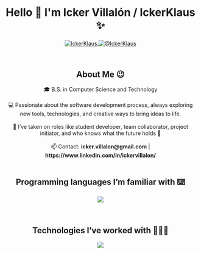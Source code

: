 <h1 align="center">Hello 👋  I'm Icker Villalón / IckerKlaus ✨ </h1> 

<p align="center">
  <a href="https://www.linkedin.com/in/ickervillalon/" target="blank">
    <img align="center" src="https://img.shields.io/badge/LinkedIn-0077B5?style=for-the-badge&logo=linkedin&logoColor=white" alt="IckerKlaus"/>
  </a>
  <a href="mailto:icker.villalon@gmail.com" target="blank">
    <img align="center" src="https://img.shields.io/badge/Gmail-D14836?style=for-the-badge&logo=gmail&logoColor=white" alt="@IckerKlaus" />
  </a>
</p>

<br>

<h2 align="center">About Me 😉</h2>

<!--Intro start-->
<div align="center">
  🎓 B.S. in Computer Science and Technology <br><br>
  💻 Passionate about the software development process, always exploring new tools, technologies, and creative ways to bring ideas to life. <br><br>
  📝 I’ve taken on roles like student developer, team collaborator, project initiator, and who knows what the future holds 👏 <br><br>
  📫 Contact: <strong>icker.villalon@gmail.com</strong> | <strong>https://www.linkedin.com/in/ickervillalon/</strong>
</div>
<!--Intro end-->

<br>

<h2 align="center">Programming languages I’m familiar with ⌨️</h2>

<!--tech stack icons-->
<p align="center">
  <a href="https://skillicons.dev">
    <img src="https://skillicons.dev/icons?i=py,cpp,ts,js&perline=12" />
  </a>
</p>

<br>

<h2 align="center">Technologies I’ve worked with 👨🏻‍💻</h2>

<!--tech stack icons-->
<p align="center">
  <a href="https://skillicons.dev">
    <img src="https://skillicons.dev/icons?i=github,git,react,express,nodejs,npm,arduino,matlab,html,css&perline=12" />
  </a>
</p>
